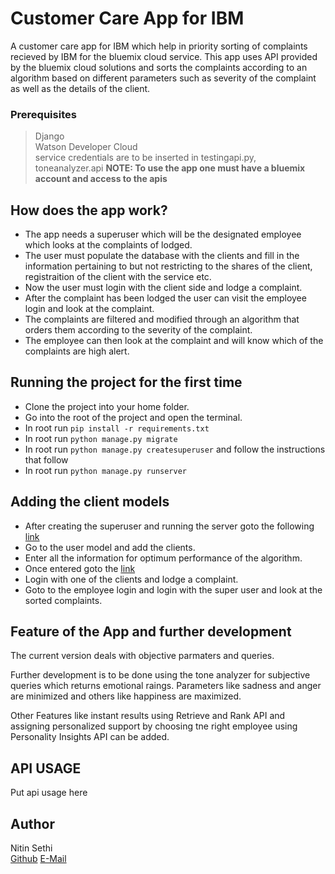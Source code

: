 # Customer Care App for IBM
A customer care app for IBM which help in priority sorting of complaints recieved by IBM for the bluemix cloud service. This app uses API provided by the bluemix cloud solutions and sorts the complaints according to an algorithm based on different parameters such as severity of the complaint as well as the details of the client.

### Prerequisites
> Django  
> Watson Developer Cloud  
> service credentials are to be inserted in testingapi.py, toneanalyzer.api
**NOTE: To use the app one must have a bluemix account and access to the apis**

## How does the app work?
* The app needs a superuser which will be the designated employee which looks at the complaints of lodged.
* The user must populate the database with the clients and fill in the information pertaining to but not restricting to the shares of the client, registraition of the client with the service etc.
* Now the user must login with the client side and lodge a complaint.
* After the complaint has been lodged the user can visit the employee login and look at the complaint.
* The complaints are filtered and modified through an algorithm that orders them according to the severity of the complaint.
* The employee can then look at the complaint and will know which of the complaints are high alert.


## Running the project for the first time
* Clone the project into your home folder.
* Go into the root of the project and open the terminal.
* In root run ```pip install -r requirements.txt```
* In root run ```python manage.py migrate```
* In root run ```python manage.py createsuperuser``` and follow the instructions that follow
* In root run ```python manage.py runserver```

## Adding the client models
* After creating the superuser and running the server goto the following [link](http://localhost:8000/admin/login/)
* Go to the user model and add the clients.
* Enter all the information for optimum performance of the algorithm.
* Once entered goto the [link](http://localhost:8000/)
* Login with one of the clients and lodge a complaint.
* Goto to the employee login and login with the super user and look at the sorted complaints.

## Feature of the App and further development
The current version deals with objective parmaters and queries.

Further development is to be done using the tone analyzer for subjective queries which returns emotional raings.
Parameters like sadness and anger are minimized and others like happiness are maximized.

Other Features like instant results using Retrieve and Rank API and assigning personalized support by choosing tne right employee using Personality Insights API can be added.

## API USAGE
Put api usage here

## Author
Nitin Sethi  
[Github](https://www.github.com/setin666)
[E-Mail](nitinsethi.iitr@gmail.com)
